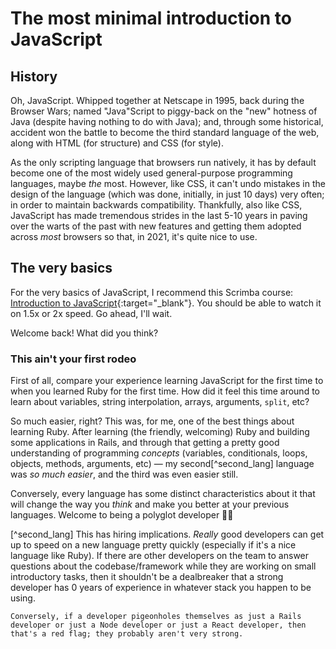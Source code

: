 # The most minimal introduction to JavaScript

## History

Oh, JavaScript. Whipped together at Netscape in 1995, back during the Browser Wars; named "Java"Script to piggy-back on the "new" hotness of Java (despite having nothing to do with Java); and, through some historical, accident won the battle to become the third standard language of the web, along with HTML (for structure) and CSS (for style).

As the only scripting language that browsers run natively, it has by default become one of the most widely used general-purpose programming languages, maybe _the_ most. However, like CSS, it can't undo mistakes in the design of the language (which was done, initially, in just 10 days) very often; in order to maintain backwards compatibility. Thankfully, also like CSS, JavaScript has made tremendous strides in the last 5-10 years in paving over the warts of the past with new features and getting them adopted across _most_ browsers so that, in 2021, it's quite nice to use.

## The very basics

For the very basics of JavaScript, I recommend this Scrimba course: [Introduction to JavaScript](https://scrimba.com/learn/introtojavascript){:target="_blank"}. You should be able to watch it on 1.5x or 2x speed. Go ahead, I'll wait.

Welcome back! What did you think?

### This ain't your first rodeo

First of all, compare your experience learning JavaScript for the first time to when you learned Ruby for the first time. How did it feel this time around to learn about variables, string interpolation, arrays, arguments, `split`, etc?

So much easier, right? This was, for me, one of the best things about learning Ruby. After learning (the friendly, welcoming) Ruby and building some applications in Rails, and through that getting a pretty good understanding of programming _concepts_ (variables, conditionals, loops, objects, methods, arguments, etc) — my second[^second_lang] language was _so much easier_, and the third was even easier still.

Conversely, every language has some distinct characteristics about it that will change the way you _think_ and make you better at your previous languages. Welcome to being a polyglot developer 🙌🏾 

[^second_lang] This has hiring implications. _Really_ good developers can get up to speed on a new language pretty quickly (especially if it's a nice language like Ruby). If there are other developers on the team to answer questions about the codebase/framework while they are working on small introductory tasks, then it shouldn't be a dealbreaker that a strong developer has 0 years of experience in whatever stack you happen to be using.

    Conversely, if a developer pigeonholes themselves as just a Rails developer or just a Node developer or just a React developer, then that's a red flag; they probably aren't very strong.

### 







